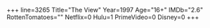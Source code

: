+++
line=3265
Title="The View"
Year=1997
Age="16+"
IMDb="2.6"
RottenTomatoes=""
Netflix=0
Hulu=1
PrimeVideo=0
Disney=0
+++

